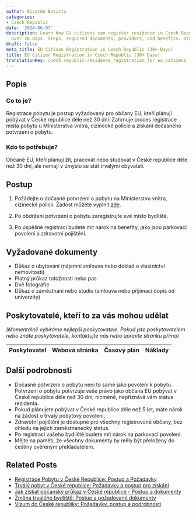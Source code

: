 ```yaml
---
author: Ricardo Batista
categories:
- Czech Republic
date: '2024-06-07'
description: Learn how EU citizens can register residence in Czech Republic for stays
  over 30 days. Steps, required documents, providers, and benefits. Stay informed!
draft: false
meta_title: EU Citizen Registration in Czech Republic (30+ Days)
title: EU Citizen Registration in Czech Republic (30+ Days)
translationKey: czech republic-residence_registration_for_eu_citizens
---
```



## Popis
### Co to je?
Registrace pobytu je postup vyžadovaný pro občany EU, kteří plánují pobývat v České republice déle než 30 dní. Zahrnuje proces registrace místa pobytu u Ministerstva vnitra, cizinecké policie a získání dočasného potvrzení o pobytu.

### Kdo to potřebuje?
Občané EU, kteří plánují žít, pracovat nebo studovat v České republice déle než 30 dní, ale nemají v úmyslu se stát trvalými obyvateli.

## Postup
1. Požádejte o dočasné potvrzení o pobytu na Ministerstvu vnitra, cizinecké policii. Žádost můžete vyplnit [zde](https://www.mvcr.cz/mvcren/article/temporary-residence.aspx).

2. Po obdržení potvrzení o pobytu zaregistrujte své místo bydliště.

3. Po úspěšné registraci budete mít nárok na benefity, jako jsou parkovací povolení a zdravotní pojištění.

## Vyžadované dokumenty
- Důkaz o ubytování (nájemní smlouva nebo doklad o vlastnictví nemovitosti)
- Platný průkaz totožnosti nebo pas
- Dvě fotografie
- Důkaz o zaměstnání nebo studiu (smlouva nebo přijímací dopis od univerzity)

## Poskytovatelé, kteří to za vás mohou udělat
_(Momentálně vybíráme nejlepší poskytovatele. Pokud jste poskytovatelem nebo znáte poskytovatele, kontaktujte nás nebo upravte stránku přímo)_

| Poskytovatel    |     Webová stránka  |     Časový plán   |      Náklady    |
| :-------------: | :-------------: |  :-------------: | :-------------: |

## Další podrobnosti
- Dočasné potvrzení o pobytu není to samé jako povolení k pobytu. Potvrzení o pobytu potvrzuje vaše právo jako občana EU pobývat v České republice déle než 30 dní; nicméně, nepřiznává vám status rezidenta.
- Pokud plánujete pobývat v České republice déle než 5 let, máte nárok na žádost o trvalý pobytový povolení.
- Zdravotní pojištění je dostupné pro všechny registrované občany, bez ohledu na jejich zaměstnanecký status.
- Po registraci vašeho bydliště budete mít nárok na parkovací povolení.
- Mějte na paměti, že všechny dokumenty by měly být přeloženy do češtiny ověřeným překladatelem.
## Related Posts

- [Registrace Pobytu v České Republice: Postup a Požadavky](https://tramitit.com/cs/guides/czech-republic/registrace_k_pobytu_pro_cizince/)
- [Trvalý pobyt v České republice: Požadavky a postup pro získání](https://tramitit.com/cs/guides/czech-republic/zadost_o_povoleni_k_trvalemu_pobytu/)
- [Jak získat občanský průkaz v České republice - Postup a dokumenty](https://tramitit.com/cs/guides/czech-republic/zadost_o_vydani_obcanskeho_prukazu/)
- [Změna trvalého bydliště: Postup a požadované dokumenty](https://tramitit.com/cs/guides/czech-republic/zmena_trvaleho_bydliste/)
- [Vízum do České republiky: Požadavky, postup a podrobnosti](https://tramitit.com/cs/guides/czech-republic/zadost_o_vizum/)
